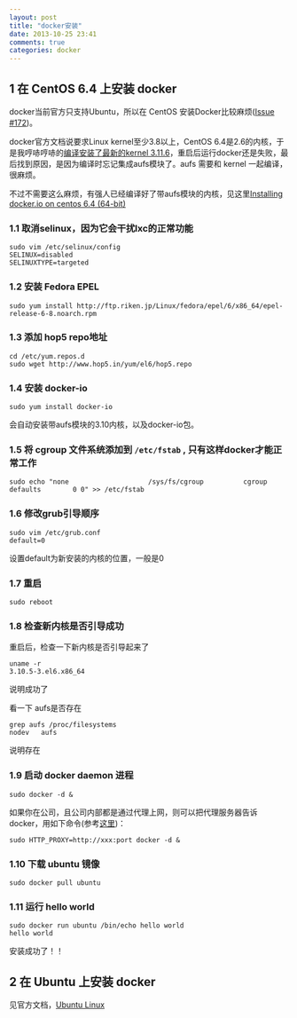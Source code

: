 ```yaml
---
layout: post
title: "docker安装"
date: 2013-10-25 23:41
comments: true
categories: docker
---
```


## 1 在 CentOS 6.4 上安装 docker

docker当前官方只支持Ubuntu，所以在 CentOS 安装Docker比较麻烦([Issue #172](https://github.com/dotcloud/docker/issues/172))。

docker官方文档说要求Linux kernel至少3.8以上，CentOS 6.4是2.6的内核，于是我哼哧哼哧的[编译安装了最新的kernel 3.11.6](http://www.yanjiuyanjiu.com/blog/20131024)，重启后运行docker还是失败，最后找到原因，是因为编译时忘记集成aufs模块了。aufs 需要和 kernel 一起编译，很麻烦。

不过不需要这么麻烦，有强人已经编译好了带aufs模块的内核，见这里[Installing docker.io on centos 6.4 (64-bit)](http://nareshv.blogspot.com/2013/08/installing-dockerio-on-centos-64-64-bit.html)

### 1.1 取消selinux，因为它会干扰lxc的正常功能

	sudo vim /etc/selinux/config 
	SELINUX=disabled
	SELINUXTYPE=targeted

### 1.2 安装 Fedora EPEL 

	sudo yum install http://ftp.riken.jp/Linux/fedora/epel/6/x86_64/epel-release-6-8.noarch.rpm

### 1.3 添加 hop5 repo地址

	cd /etc/yum.repos.d
	sudo wget http://www.hop5.in/yum/el6/hop5.repo

### 1.4 安装 docker-io

	sudo yum install docker-io

会自动安装带aufs模块的3.10内核，以及docker-io包。

### 1.5 将 cgroup 文件系统添加到 `/etc/fstab` , 只有这样docker才能正常工作

	sudo echo "none                    /sys/fs/cgroup          cgroup  defaults        0 0" >> /etc/fstab

### 1.6 修改grub引导顺序

	sudo vim /etc/grub.conf
	default=0

设置default为新安装的内核的位置，一般是0

### 1.7 重启

	sudo reboot

### 1.8 检查新内核是否引导成功

重启后，检查一下新内核是否引导起来了

	uname -r
	3.10.5-3.el6.x86_64

说明成功了

看一下 aufs是否存在

	grep aufs /proc/filesystems 
	nodev   aufs

说明存在

### 1.9 启动 docker daemon 进程

	sudo docker -d &

如果你在公司，且公司内部都是通过代理上网，则可以把代理服务器告诉docker，用如下命令(参考[这里](https://github.com/dotcloud/docker/issues/402))：

	sudo HTTP_PROXY=http://xxx:port docker -d &

### 1.10 下载 ubuntu 镜像

	sudo docker pull ubuntu

### 1.11 运行 hello world

<!--more-->

	sudo docker run ubuntu /bin/echo hello world
	hello world

安装成功了！！


## 2 在 Ubuntu 上安装 docker

见官方文档，[Ubuntu Linux](http://docs.docker.io/en/latest/installation/ubuntulinux/)